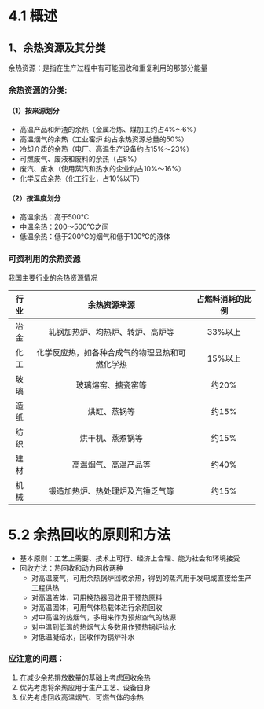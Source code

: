 # 4.1 概述

## 1、余热资源及其分类

余热资源：是指在生产过程中有可能回收和重复利用的那部分能量

### 余热资源的分类:

#### （1）按来源划分

* 高温产品和炉渣的余热（金属冶炼、煤加工约占4%～6%）
* 高温烟气的余热（工业窑炉 约占余热资源总量的50%）
* 冷却介质的余热（电厂、高温生产设备约占15%～23%）
* 可燃废气、废液和废料的余热（占8%）
* 废汽、废水（使用蒸汽和热水的企业约占10%～16%）
* 化学反应余热（化工行业，占10%以下）

#### （2）按温度划分

* 高温余热：高于500℃
* 中温余热：200～500℃之间
* 低温余热：低于200℃的烟气和低于100℃的液体

### 可资利用的余热资源

我国主要行业的余热资源情况

| 行业 |                  余热资源来源                  | 占燃料消耗的比例 |
| :--: | :--------------------------------------------: | :--------------: |
| 冶金 |        轧钢加热炉、均热炉、转炉、高炉等        |     33%以上      |
| 化工 | 化学反应热，如各种合成气的物理显热和可燃化学热 |     15%以上      |
| 玻璃 |               玻璃熔窑、搪瓷窑等               |      约20%       |
| 造纸 |                  烘缸、蒸锅等                  |      约15%       |
| 纺织 |                烘干机、蒸煮锅等                |      约15%       |
| 建材 |              高温烟气、高温产品等              |      约40%       |
| 机械 |        锻造加热炉、热处理炉及汽锤乏气等        |      约15%       |

# 5.2 余热回收的原则和方法

* 基本原则：工艺上需要、技术上可行、经济上合理、能为社会和环境接受
* 回收方法：热回收和动力回收两种
  * 对高温废气，可用余热锅炉回收余热，得到的蒸汽用于发电或直接给生产工程供热
  * 对高温液体，可用换热器回收用于预热原料
  * 对高温固体，可用气体热载体进行余热回收
  * 对中高温的热烟气，多用来作为预热空气的热源
  * 对中温到低温的热烟气大多数用作预热锅炉给水
  * 对低温凝结水，回收作为锅炉补水

### 应注意的问题：

1. 在减少余热排放数量的基础上考虑回收余热
2. 优先考虑将余热应用于生产工艺、设备自身
3. 优先考虑回收高温烟气、可燃气体的余热